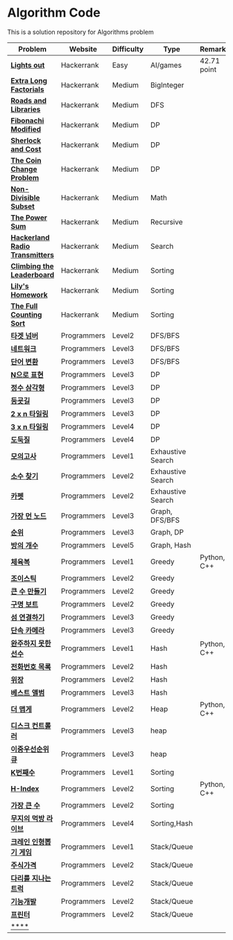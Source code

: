 # Algorithm Code

This is a solution repository for Algorithms problem

|Problem|Website|Difficulty|Type|Remarks|
|---|---|---|---|---|
|[**Lights out**](https://www.hackerrank.com/challenges/lightsout/problem)|Hackerrank|Easy|AI/games|42.71 point|
|[**Extra Long Factorials**](https://www.hackerrank.com/challenges/extra-long-factorials/problem)|Hackerrank|Medium|BigInteger||
|[**Roads and Libraries**](https://www.hackerrank.com/challenges/torque-and-development/problem)|Hackerrank|Medium|DFS||
|[**Fibonachi Modified**](https://www.hackerrank.com/challenges/fibonacci-modified/problem)|Hackerrank|Medium|DP||
|[**Sherlock and Cost**](https://www.hackerrank.com/challenges/sherlock-and-cost/problem)|Hackerrank|Medium|DP||
|[**The Coin Change Problem**](https://www.hackerrank.com/challenges/coin-change/problem)|Hackerrank|Medium|DP||
|[**Non-Divisible Subset**](https://www.hackerrank.com/challenges/non-divisible-subset/problem)|Hackerrank|Medium|Math||
|[**The Power Sum**](https://www.hackerrank.com/challenges/the-power-sum/problem)|Hackerrank|Medium|Recursive||
|[**Hackerland Radio Transmitters**](https://www.hackerrank.com/challenges/hackerland-radio-transmitters/problem)|Hackerrank|Medium|Search||
|[**Climbing the Leaderboard**](https://www.hackerrank.com/challenges/climbing-the-leaderboard/problem)|Hackerrank|Medium|Sorting||
|[**Lily's Homework**](https://www.hackerrank.com/challenges/lilys-homework/problem)|Hackerrank|Medium|Sorting||
|[**The Full Counting Sort**](https://www.hackerrank.com/challenges/countingsort4/problem)|Hackerrank|Medium|Sorting||
|[**타겟 넘버**](https://programmers.co.kr/learn/courses/30/lessons/43165)|Programmers|Level2|DFS/BFS||
|[**네트워크**](https://programmers.co.kr/learn/courses/30/lessons/43162)|Programmers|Level3|DFS/BFS||
|[**단어 변환**](https://programmers.co.kr/learn/courses/30/lessons/43163)|Programmers|Level3|DFS/BFS||
|[**N으로 표현**](https://programmers.co.kr/learn/courses/30/lessons/42895)|Programmers|Level3|DP||
|[**정수 삼각형**](https://programmers.co.kr/learn/courses/30/lessons/43105)|Programmers|Level3|DP||
|[**등굣길**](https://programmers.co.kr/learn/courses/30/lessons/42898#)|Programmers|Level3|DP||
|[**2 x n 타일링**](https://programmers.co.kr/learn/courses/30/lessons/12900#)|Programmers|Level3|DP||
|[**3 x n 타일링**](https://programmers.co.kr/learn/courses/30/lessons/12902)|Programmers|Level4|DP||
|[**도둑질**](https://programmers.co.kr/learn/courses/30/lessons/42897)|Programmers|Level4|DP||
|[**모의고사**](https://programmers.co.kr/learn/courses/30/lessons/42840)|Programmers|Level1|Exhaustive Search||
|[**소수 찾기**](https://programmers.co.kr/learn/courses/30/lessons/42839)|Programmers|Level2|Exhaustive Search||
|[**카펫**](https://programmers.co.kr/learn/courses/30/lessons/42842)|Programmers|Level2|Exhaustive Search||
|[**가장 먼 노드**](https://programmers.co.kr/learn/courses/30/lessons/49189)|Programmers|Level3|Graph, DFS/BFS||
|[**순위**](https://programmers.co.kr/learn/courses/30/lessons/49191#qna)|Programmers|Level3|Graph, DP||
|[**방의 개수**](https://programmers.co.kr/learn/courses/30/lessons/49190#)|Programmers|Level5|Graph, Hash||
|[**체육복**](https://programmers.co.kr/learn/courses/30/lessons/42862#)|Programmers|Level1|Greedy|Python, C++|
|[**조이스틱**](https://programmers.co.kr/learn/courses/30/lessons/42860#)|Programmers|Level2|Greedy||
|[**큰 수 만들기**](https://programmers.co.kr/learn/courses/30/lessons/42883#)|Programmers|Level2|Greedy||
|[**구명 보트**](https://programmers.co.kr/learn/courses/30/lessons/42885)|Programmers|Level2|Greedy||
|[**섬 연결하기**](https://programmers.co.kr/learn/courses/30/lessons/42861)|Programmers|Level3|Greedy||
|[**단속 카메라**](https://programmers.co.kr/learn/courses/30/lessons/42884)|Programmers|Level3|Greedy||
|[**완주하지 못한 선수**](https://programmers.co.kr/learn/courses/30/lessons/42576)|Programmers|Level1|Hash|Python, C++|
|[**전화번호 목록**](https://programmers.co.kr/learn/courses/30/lessons/42577)|Programmers|Level2|Hash||
|[**위장**](https://programmers.co.kr/learn/courses/30/lessons/42578)|Programmers|Level2|Hash||
|[**베스트 앨범**](https://programmers.co.kr/learn/courses/30/lessons/42579)|Programmers|Level3|Hash||
|[**더 맵게**](https://programmers.co.kr/learn/courses/30/lessons/42626)|Programmers|Level2|Heap|Python, C++|
|[**디스크 컨트롤러**](https://programmers.co.kr/learn/courses/30/lessons/42627)|Programmers|Level3|heap||
|[**이중우선순위 큐**](https://programmers.co.kr/learn/courses/30/lessons/42628)|Programmers|Level3|heap||
|[**K번째수**](https://programmers.co.kr/learn/courses/30/lessons/42748)|Programmers|Level1|Sorting||
|[**H-Index**](https://programmers.co.kr/learn/courses/30/lessons/42747#)|Programmers|Level2|Sorting|Python, C++|
|[**가장 큰 수**](https://programmers.co.kr/learn/courses/30/lessons/42746)|Programmers|Level2|Sorting||
|[**무지의 먹방 라이브**](https://programmers.co.kr/learn/courses/30/lessons/42891#)|Programmers|Level4|Sorting,Hash||
|[**크레인 인형뽑기 게임**](https://programmers.co.kr/learn/courses/30/lessons/64061)|Programmers|Level1|Stack/Queue||
|[**주식가격**](https://programmers.co.kr/learn/courses/30/lessons/42584#)|Programmers|Level2|Stack/Queue||
|[**다리를 지나는 트럭**](https://programmers.co.kr/learn/courses/30/lessons/42583)|Programmers|Level2|Stack/Queue||
|[**기능개발**](https://programmers.co.kr/learn/courses/30/lessons/42586)|Programmers|Level2|Stack/Queue||
|[**프린터**](https://programmers.co.kr/learn/courses/30/lessons/42587#)|Programmers|Level2|Stack/Queue||
|[****]()|||||